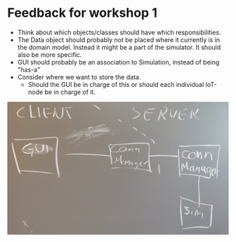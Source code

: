 # Feedback for workshop 1

- Think about which objects/classes should have which responsibilities.
- The Data object should probably not be placed where it currently is in the domain model. Instead it might be a part of the simulator. It should also be more specific.
- GUI should probably be an association to Simulation, instead of being "has\-a"
- Consider where we want to store the data.
  - Should the GUI be in charge of this or should each individual IoT\-node be in charge of it.
  
<img src="./Server client architecture.jpg"   width="700px"   title="Server client architecture" style="object-fit:cover"/>

